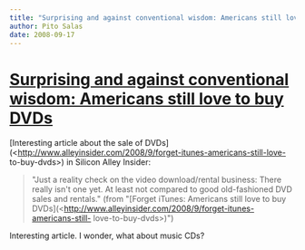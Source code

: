 ```yaml
---
title: "Surprising and against conventional wisdom: Americans still love to buy DVDs"
author: Pito Salas
date: 2008-09-17
---
```

# [Surprising and against conventional wisdom: Americans still love to buy DVDs](None)




[Interesting article about the sale of
DVDs](<http://www.alleyinsider.com/2008/9/forget-itunes-americans-still-love-
to-buy-dvds>) in Silicon Alley Insider:

> "Just a reality check on the video download/rental business: There  
> really isn't one yet. At least not compared to good old-fashioned DVD  
> sales and rentals." (from "[Forget iTunes: Americans still love to buy
> DVDs](<http://www.alleyinsider.com/2008/9/forget-itunes-americans-still-
> love-to-buy-dvds>)")

Interesting article. I wonder, what about music CDs?


